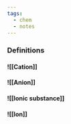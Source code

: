 ```yaml
---
tags:
  - chem
  - notes
---
```

### Definitions
#### ![[Cation]]

#### ![[Anion]]

#### ![[Ionic substance]]

#### ![[Ion]] 


